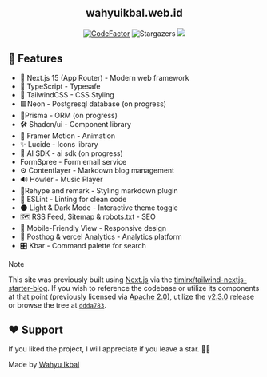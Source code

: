 
<div align="center">

## wahyuikbal.web.id

[![CodeFactor](https://www.codefactor.io/repository/github/wahyudesu/personal-website-next-js-obsidian-ai-/badge)](https://www.codefactor.io/repository/github/wahyudesu/personal-website-next-js-obsidian-ai-)
![Stargazers](https://img.shields.io/github/stars/wahyudesu/personal-website-next-js-obsidian-ai-)
![](https://img.shields.io/github/followers/wahyudesu
)

</div>


## 🎉 Features  
- 🚀 Next.js 15 (App Router) - Modern web framework
- 📘 TypeScript - Typesafe
- 🎨 TailwindCSS - CSS Styling
- 🟩Neon - Postgresql database (on progress)
- 🔧Prisma - ORM (on progress)
- 🛠️ Shadcn/ui - Component library
- 🎥 Framer Motion - Animation
- ✨ Lucide - Icons library
- 🤖 AI SDK - ai sdk (on progress)
- FormSpree - Form email service
- ⚙️ Contentlayer - Markdown blog management
- 🔊 Howler - Music Player
- 📖Rehype and remark - Styling markdown plugin
- 🧹 ESLint - Linting for clean code
- 🌑 Light & Dark Mode - Interactive theme toggle
- 🗺️ RSS Feed, Sitemap & robots.txt - SEO
- 📱 Mobile-Friendly View - Responsive design
- 🌟 Posthog & vercel Analytics - Analytics platform
- 🎛️ Kbar - Command palette for search


> [!NOTE]
> This site was previously built using [Next.js](https://nextjs.org) via the [timlrx/tailwind-nextjs-starter-blog](https://github.com/timlrx/tailwind-nextjs-starter-blog). If you wish to reference the codebase or utilize its components at that point (previously licensed via [Apache 2.0](https://github.com/jktrn/enscribe.dev/blob/ddda783b21d5d49783f4d98e9b06676af8f95031/LICENSE)), utilize the [v2.3.0](https://github.com/jktrn/enscribe.dev/releases/tag/v2.3.0) release or browse the tree at [`ddda783`](https://github.com/jktrn/enscribe.dev/tree/ddda783b21d5d49783f4d98e9b06676af8f95031).


## ❤️ Support

If you liked the project, I will appreciate if you leave a star. 🌟😊

Made by <a href="https://wahyuikbal.web.id">Wahyu Ikbal</a> 
